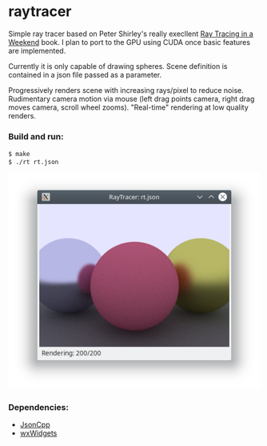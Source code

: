 # raytracer
Simple ray tracer based on Peter Shirley's really execllent [Ray Tracing in a Weekend](http://www.realtimerendering.com/raytracing/Ray%20Tracing%20in%20a%20Weekend.pdf) book. I plan to port to the GPU using CUDA once basic features are implemented.

Currently it is only capable of drawing spheres. Scene definition is contained in a json file passed as a parameter.

Progressively renders scene with increasing rays/pixel to reduce noise. Rudimentary camera motion via mouse (left drag points camera, right drag moves camera, scroll wheel zooms). "Real-time" rendering at low quality renders.

### Build and run:
```
$ make
$ ./rt rt.json
```

![example image](example.png)

### Dependencies:
- [JsonCpp](https://github.com/open-source-parsers/jsoncpp)
- [wxWidgets](https://www.wxwidgets.org/)
